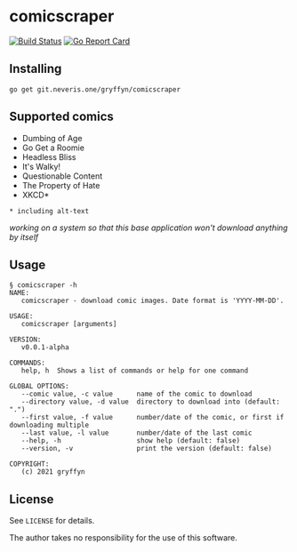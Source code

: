 # comicscraper
[![Build Status](https://ci.neveris.one/api/badges/gryffyn/comicscraper/status.svg?ref=refs/heads/main)](https://ci.neveris.one/gryffyn/comicscraper)
[![Go Report Card](https://goreportcard.com/badge/git.neveris.one/gryffyn/comicscraper)](https://goreportcard.com/report/git.neveris.one/gryffyn/comicscraper)
## Installing

`go get git.neveris.one/gryffyn/comicscraper`

## Supported comics

- Dumbing of Age
- Go Get a Roomie
- Headless Bliss
- It's Walky!
- Questionable Content
- The Property of Hate
- XKCD*

`* including alt-text` 

*working on a system so that this base application won't download anything by itself*

## Usage

```
§ comicscraper -h
NAME:
   comicscraper - download comic images. Date format is 'YYYY-MM-DD'.

USAGE:
   comicscraper [arguments]

VERSION:
   v0.0.1-alpha

COMMANDS:
   help, h  Shows a list of commands or help for one command

GLOBAL OPTIONS:
   --comic value, -c value      name of the comic to download
   --directory value, -d value  directory to download into (default: ".")
   --first value, -f value      number/date of the comic, or first if downloading multiple
   --last value, -l value       number/date of the last comic
   --help, -h                   show help (default: false)
   --version, -v                print the version (default: false)

COPYRIGHT:
   (c) 2021 gryffyn
```

## License
See `LICENSE` for details.

The author takes no responsibility for the use of this software.
